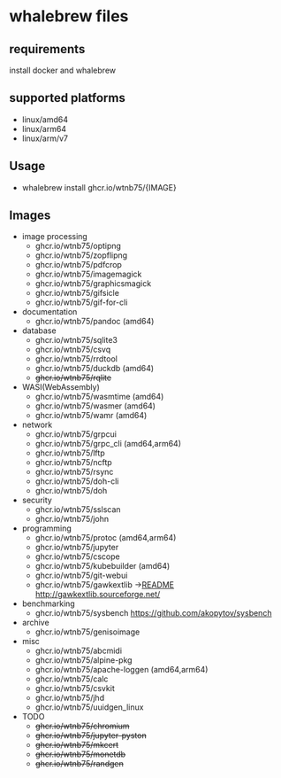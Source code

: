 # whalebrew files

## requirements

install docker and whalebrew

## supported platforms

- linux/amd64
- linux/arm64
- linux/arm/v7

## Usage

- whalebrew install ghcr.io/wtnb75/{IMAGE}

## Images

- image processing
  - ghcr.io/wtnb75/optipng
  - ghcr.io/wtnb75/zopflipng
  - ghcr.io/wtnb75/pdfcrop
  - ghcr.io/wtnb75/imagemagick
  - ghcr.io/wtnb75/graphicsmagick
  - ghcr.io/wtnb75/gifsicle
  - ghcr.io/wtnb75/gif-for-cli
- documentation
  - ghcr.io/wtnb75/pandoc  (amd64)
- database
  - ghcr.io/wtnb75/sqlite3
  - ghcr.io/wtnb75/csvq
  - ghcr.io/wtnb75/rrdtool
  - ghcr.io/wtnb75/duckdb  (amd64)
  - ~~ghcr.io/wtnb75/rqlite~~
- WASI(WebAssembly)
  - ghcr.io/wtnb75/wasmtime  (amd64)
  - ghcr.io/wtnb75/wasmer  (amd64)
  - ghcr.io/wtnb75/wamr  (amd64)
- network
  - ghcr.io/wtnb75/grpcui
  - ghcr.io/wtnb75/grpc_cli  (amd64,arm64)
  - ghcr.io/wtnb75/lftp
  - ghcr.io/wtnb75/ncftp
  - ghcr.io/wtnb75/rsync
  - ghcr.io/wtnb75/doh-cli
  - ghcr.io/wtnb75/doh
- security
  - ghcr.io/wtnb75/sslscan
  - ghcr.io/wtnb75/john
- programming
  - ghcr.io/wtnb75/protoc  (amd64,arm64)
  - ghcr.io/wtnb75/jupyter
  - ghcr.io/wtnb75/cscope
  - ghcr.io/wtnb75/kubebuilder  (amd64)
  - ghcr.io/wtnb75/git-webui
  - ghcr.io/wtnb75/gawkextlib ->[README](gawkextlib/README.md) http://gawkextlib.sourceforge.net/
- benchmarking
  - ghcr.io/wtnb75/sysbench https://github.com/akopytov/sysbench
- archive
  - ghcr.io/wtnb75/genisoimage
- misc
  - ghcr.io/wtnb75/abcmidi
  - ghcr.io/wtnb75/alpine-pkg
  - ghcr.io/wtnb75/apache-loggen  (amd64,arm64)
  - ghcr.io/wtnb75/calc
  - ghcr.io/wtnb75/csvkit
  - ghcr.io/wtnb75/jhd
  - ghcr.io/wtnb75/uuidgen_linux
- TODO
  - ~~ghcr.io/wtnb75/chromium~~
  - ~~ghcr.io/wtnb75/jupyter-pyston~~
  - ~~ghcr.io/wtnb75/mkcert~~
  - ~~ghcr.io/wtnb75/monetdb~~
  - ~~ghcr.io/wtnb75/randgen~~
